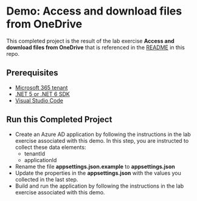 # Demo: Access and download files from OneDrive

This completed project is the result of the lab exercise **Access and download files from OneDrive** that is referenced in the [README](../../README.md) in this repo.

## Prerequisites

- [Microsoft 365 tenant](https://developer.microsoft.com/office/dev-program?ocid=MSlearn)
- [.NET 5 or .NET 6 SDK](https://dotnet.microsoft.com/download)
- [Visual Studio Code](https://code.visualstudio.com/)

## Run this Completed Project

- Create an Azure AD application by following the instructions in the lab exercise associated with this demo. In this step, you are instructed to collect these data elements:
  - tenantId
  - applicationId
- Rename the file **appsettings.json.example** to **appsettings.json**
- Update the properties in the **appsettings.json** with the values you collected in the last step.
- Build and run the application by following the instructions in the lab exercise associated with this demo.
